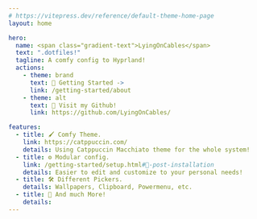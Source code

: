 ```yaml
---
# https://vitepress.dev/reference/default-theme-home-page
layout: home

hero:
  name: <span class="gradient-text">LyingOnCables</span>
  text: ".dotfiles!"
  tagline: A comfy config to Hyprland!
  actions:
    - theme: brand
      text: 🏡 Getting Started ->
      link: /getting-started/about
    - theme: alt
      text: 🐙 Visit my Github!
      link: https://github.com/LyingOnCables/

features:
  - title: 🖌️ Comfy Theme.
    link: https://catppuccin.com/
    details: Using Catppuccin Macchiato theme for the whole system!
  - title: ⚙️ Modular config.
    link: /getting-started/setup.html#📄-post-installation
    details: Easier to edit and customize to your personal needs!
  - title: 🛠️ Different Pickers.
    details: Wallpapers, Clipboard, Powermenu, etc.
  - title: 👀 And much More!
    details:
---
```


